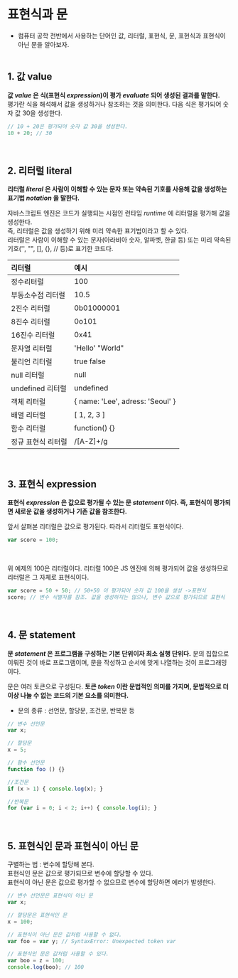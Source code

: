 # 표현식과 문

* 컴퓨터 공학 전반에서 사용하는 단어인 값, 리터럴, 표현식, 문, 표현식과 표현식이 아닌 문을 알아보자. <br><br>

## 1. 값 value

__값 _value_ 은 식(표현식 _expression_)이 평가 _evaluate_ 되어 생성된 결과를 말한다.__ <br>
평가란 식을 해석해서 값을 생성하거나 참조하는 것을 의미한다. 다음 식은 평가되어 숫자 값 30을 생성한다. 
<br>

```js
// 10 + 20은 평가되어 숫자 값 30을 생성한다.
10 + 20; // 30
``` 
<br>

## 2. 리터럴 literal

__리터럴 _literal_ 은 사람이 이해할 수 있는 문자 또는 약속된 기호를 사용해 값을 생성하는 표기법 _notation_ 을 말한다.__ <br>

자바스크립트 엔진은 코드가 실행되는 시점인 런타임 _runtime_ 에 리터럴을 평가해 값을 생성한다. <br>
즉, 리터럴은 값을 생성하기 위해 미리 약속한 표기법이라고 할 수 있다. <br>
리터럴은 사람이 이해할 수 있는 문자(아라비아 숫자, 알파벳, 한글 등) 또는 미리 약속된 기호('', "", [], {}, // 등)로 표기한 코드다. <br>

|리터럴|예시|
|:---|:---|
|정수리터럴|100|
|부동소수점 리터럴|10.5|
|2진수 리터럴|0b01000001|
|8진수 리터럴|0o101|
|16진수 리터럴|0x41|
|문자열 리터럴|'Hello' "World"|
|불리언 리터럴|true false|
|null 리터럴|null|
|undefined 리터럴|undefined|
|객체 리터럴|{ name: 'Lee', adress: 'Seoul' }|
|배열 리터럴|[ 1, 2, 3 ]|
|함수 리터럴|function() {}|
|정규 표현식 리터럴|/[A-Z]+/g|
<br>

## 3. 표현식 expression

__표현식 _expression_ 은 값으로 평가될 수 있는 문 _statement_ 이다. 즉, 표현식이 평가되면 새로운 값을 생성하거나 기존 값을 참조한다.__ <br>

앞서 살펴본 리터럴은 값으로 평가된다. 따라서 리터럴도 표현식이다. <br>

```js
var score = 100;
```
<br>

위 예제의 100은 리터럴이다. 리터럴 100은 JS 엔진에 의해 평가되어 값을 생성하므로 리터럴은 그 자체로 표현식이다. <br>

```js
var score = 50 + 50; // 50+50 이 평가되어 숫자 값 100을 생성 ->표현식
score; // 변수 식별자를 참조. 값을 생성하지는 않으나, 변수 값으로 평가되므로 표현식
```
<br>

## 4. 문 statement

__문 _statement_ 은 프로그램을 구성하는 기본 단위이자 최소 실행 단위다.__
문의 집합으로 이뤄진 것이 바로 프로그램이며, 문을 작성하고 순서에 맞게 나열하는 것이 프로그래밍이다. <br>

문은 여러 토큰으로 구성된다. __토큰 _token_ 이란 문법적인 의미를 가지며, 문법적으로 더 이상 나눌 수 없는 코드의 기본 요소를 의미한다.__ <br>

* 문의 종류 : 선언문, 할당문, 조건문, 반복문 등 <br>

```js
// 변수 선언문
var x;

// 할당문
x = 5;

// 함수 선언문
function foo () {}

//조건문
if (x > 1) { console.log(x); }

//반복문
for (var i = 0; i < 2; i++) { console.log(i); }
```
<br>

## 5. 표현식인 문과 표현식이 아닌 문

구별하는 법 : 변수에 할당해 본다. <br>
표현식인 문은 값으로 평가되므로 변수에 할당할 수 있다.<br> 
표현식이 아닌 문은 값으로 평가할 수 없으므로 변수에 할당하면 에러가 발생한다. <br>

```js 
// 변수 선언문은 표현식이 아닌 문
var x;

// 할당문은 표현식인 문
x = 100;

// 표현식이 아닌 문은 값처럼 사용할 수 없다.
var foo = var y; // SyntaxError: Unexpected token var

// 표현식인 문은 값처럼 사용할 수 있다.
var boo = z = 100;
console.log(boo); // 100
```

